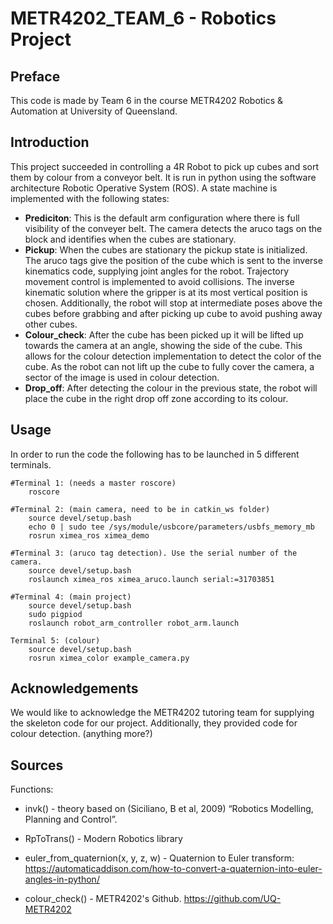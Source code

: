 # METR4202_TEAM_6 - Robotics Project

## Preface
This code is made by Team 6 in the course METR4202 Robotics & Automation at University of Queensland. 

## Introduction
This project succeeded in controlling a 4R Robot to pick up cubes and sort them by colour from a conveyor belt. It is run in python using the software architecture Robotic Operative System (ROS). A state machine is implemented with the following states:

- **Prediciton**: This is the default arm configuration where there is full visibility of the conveyer belt. The camera detects the aruco tags on the block and identifies when the cubes are stationary. 
- **Pickup**: When the cubes are stationary the pickup state is initialized. The aruco tags give the position of the cube which is sent to the inverse kinematics code, supplying joint angles for the robot. Trajectory movement control is implemented to avoid collisions. The inverse kinematic solution where the gripper is at its most vertical position is chosen. Additionally, the robot will stop at intermediate poses above the cubes before grabbing and after picking up cube to avoid pushing away other cubes. 
- **Colour_check**: After the cube has been picked up it will be lifted up towards the camera at an angle, showing the side of the cube. 
This allows for the colour detection implementation to detect the color of the cube. As the robot can not lift up the cube to fully cover the camera, a sector of the image is used in colour detection. 
- **Drop_off**: After detecting the colour in the previous state, the robot will place the cube in the right drop off zone according to its colour.

## Usage
In order to run the code the following has to be launched in 5 different terminals. 
```
#Terminal 1: (needs a master roscore)
	roscore

#Terminal 2: (main camera, need to be in catkin_ws folder)
	source devel/setup.bash
	echo 0 | sudo tee /sys/module/usbcore/parameters/usbfs_memory_mb
	rosrun ximea_ros ximea_demo
	
#Terminal 3: (aruco tag detection). Use the serial number of the camera.
	source devel/setup.bash
	roslaunch ximea_ros ximea_aruco.launch serial:=31703851 
	
#Terminal 4: (main project)
	source devel/setup.bash
	sudo pigpiod
	roslaunch robot_arm_controller robot_arm.launch
	
Terminal 5: (colour)
	source devel/setup.bash
	rosrun ximea_color example_camera.py

```
## Acknowledgements
We would like to acknowledge the METR4202 tutoring team for supplying the skeleton code for our project. Additionally, they provided code for colour detection. (anything more?)
## Sources

Functions:
- invk() - theory based on (Siciliano, B et al, 2009) “Robotics Modelling, Planning and Control”. 

- RpToTrans() - Modern Robotics library

- euler_from_quaternion(x, y, z, w) - Quaternion to Euler transform:
https://automaticaddison.com/how-to-convert-a-quaternion-into-euler-angles-in-python/

- colour_check() - METR4202's Github. https://github.com/UQ-METR4202
